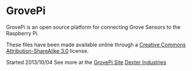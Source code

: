 GrovePi
=======

GrovePi is an open source platform for connecting Grove Sensors to the Raspberry Pi.

These files have been made available online through a [Creative Commons Attribution-ShareAlike 3.0](http://creativecommons.org/licenses/by-sa/3.0/) license.

Started 2013/10/04
See more at the [GrovePi Site](http://dexterindustries.com/GrovePi/)
[Dexter Industries](http://www.dexterindustries.com)
